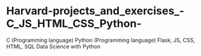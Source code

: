 # Harvard-projects_and_exercises_-C_JS_HTML_CSS_Python-
C (Programming language)
Python (Programming language)
Flask, JS, CSS, HTML, SQL 
Data Science with Python
